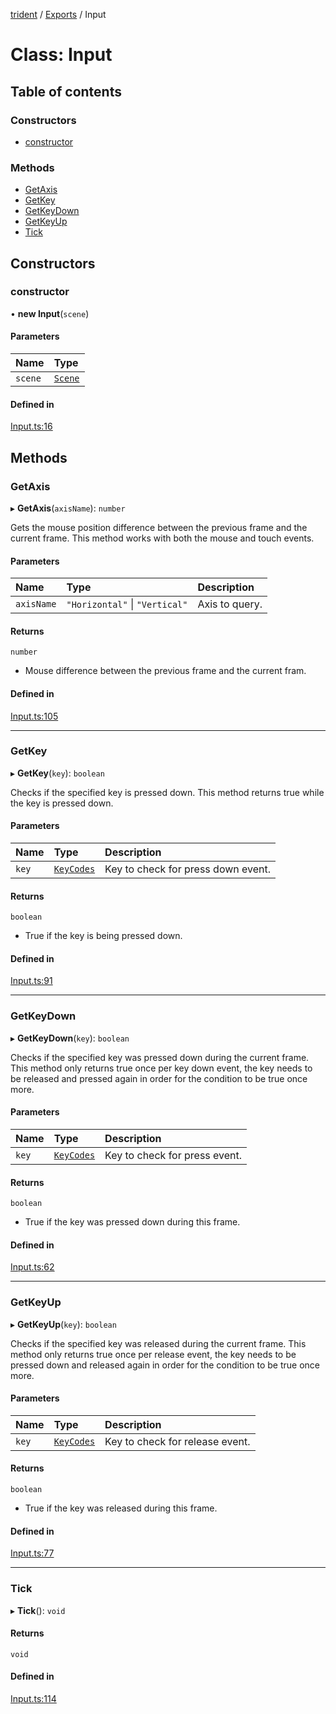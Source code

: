 [trident](../README.md) / [Exports](../modules.md) / Input

# Class: Input

## Table of contents

### Constructors

- [constructor](Input.md#constructor)

### Methods

- [GetAxis](Input.md#getaxis)
- [GetKey](Input.md#getkey)
- [GetKeyDown](Input.md#getkeydown)
- [GetKeyUp](Input.md#getkeyup)
- [Tick](Input.md#tick)

## Constructors

### constructor

• **new Input**(`scene`)

#### Parameters

| Name | Type |
| :------ | :------ |
| `scene` | [`Scene`](Scene.md) |

#### Defined in

[Input.ts:16](https://github.com/AIFanatic/Trident/blob/5fab94d/src/Input.ts#L16)

## Methods

### GetAxis

▸ **GetAxis**(`axisName`): `number`

Gets the mouse position difference between the previous frame and the current frame.
This method works with both the mouse and touch events.

#### Parameters

| Name | Type | Description |
| :------ | :------ | :------ |
| `axisName` | ``"Horizontal"`` \| ``"Vertical"`` | Axis to query. |

#### Returns

`number`

- Mouse difference between the previous frame and the current fram.

#### Defined in

[Input.ts:105](https://github.com/AIFanatic/Trident/blob/5fab94d/src/Input.ts#L105)

___

### GetKey

▸ **GetKey**(`key`): `boolean`

Checks if the specified key is pressed down.
This method returns true while the key is pressed down.

#### Parameters

| Name | Type | Description |
| :------ | :------ | :------ |
| `key` | [`KeyCodes`](../enums/KeyCodes.md) | Key to check for press down event. |

#### Returns

`boolean`

- True if the key is being pressed down.

#### Defined in

[Input.ts:91](https://github.com/AIFanatic/Trident/blob/5fab94d/src/Input.ts#L91)

___

### GetKeyDown

▸ **GetKeyDown**(`key`): `boolean`

Checks if the specified key was pressed down during the current frame.
This method only returns true once per key down event, the key needs to be released
and pressed again in order for the condition to be true once more.

#### Parameters

| Name | Type | Description |
| :------ | :------ | :------ |
| `key` | [`KeyCodes`](../enums/KeyCodes.md) | Key to check for press event. |

#### Returns

`boolean`

- True if the key was pressed down during this frame.

#### Defined in

[Input.ts:62](https://github.com/AIFanatic/Trident/blob/5fab94d/src/Input.ts#L62)

___

### GetKeyUp

▸ **GetKeyUp**(`key`): `boolean`

Checks if the specified key was released during the current frame.
This method only returns true once per release event, the key needs to be pressed down
and released again in order for the condition to be true once more.

#### Parameters

| Name | Type | Description |
| :------ | :------ | :------ |
| `key` | [`KeyCodes`](../enums/KeyCodes.md) | Key to check for release event. |

#### Returns

`boolean`

- True if the key was released during this frame.

#### Defined in

[Input.ts:77](https://github.com/AIFanatic/Trident/blob/5fab94d/src/Input.ts#L77)

___

### Tick

▸ **Tick**(): `void`

#### Returns

`void`

#### Defined in

[Input.ts:114](https://github.com/AIFanatic/Trident/blob/5fab94d/src/Input.ts#L114)
